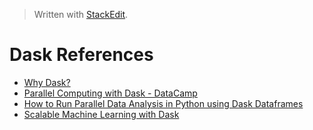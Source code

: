 > Written with [StackEdit](https://stackedit.io/).

# Dask References

- [Why Dask?](https://docs.dask.org/en/latest/why.html)
- [Parallel Computing with Dask - DataCamp](https://www.datacamp.com/courses/parallel-computing-with-dask)
- [How to Run Parallel Data Analysis in Python using Dask Dataframes](https://towardsdatascience.com/trying-out-dask-dataframes-in-python-for-fast-data-analysis-in-parallel-aa960c18a915)
- [Scalable Machine Learning with Dask](https://www.youtube.com/watch?v=tQBovBvSDvA)
<!--stackedit_data:
eyJoaXN0b3J5IjpbNjI4MjU0NTMyLDEyMTM3NDU4NjksLTI2Mz
g5MjIzM119
-->